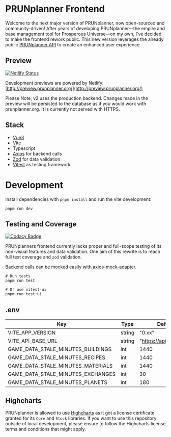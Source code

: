 # PRUNplanner Frontend

Welcome to the next major version of PRUNplanner, now open-sourced and community-driven! After years of developing PRUNplanner—the empire and base management tool for Prosperous Universe—on my own, I've decided to make the frontend rework public. This new version leverages the already public [PRUNplanner API](https://api.prunplanner.org/docs) to create an enhanced user experience.

## Preview

[![Netlify Status](https://api.netlify.com/api/v1/badges/1a2b21d7-e057-4d2c-8533-425bdb5f2429/deploy-status)](http://preview.prunplanner.org/)

Development previews are powered by Netlify: [http://preview.prunplanner.org/](http://preview.prunplanner.org/)

Please Note, v2 uses the production backend. Changes made in the preview will be persisted to the database as if you would work with prunplanner.org. It is currently not served with HTTPS.

## Stack

- [Vue3](https://vuejs.org/)
- [Vite](https://vite.dev/)
- Typescript
- [Axios](https://axios-http.com/) for backend calls
- [Zod](https://zod.dev/) for data validation
- [Vitest](https://vitest.dev/) as testing framework

# Development

Install dependencies with `pnpm install` and run the vite development:

```shell
pnpm run dev
```

## Testing and Coverage

[![Codacy Badge](https://app.codacy.com/project/badge/Coverage/23225951d9584a80b51256487975453b)](https://app.codacy.com/gh/PRUNplanner/frontend/dashboard?utm_source=gh&utm_medium=referral&utm_content=&utm_campaign=Badge_coverage)

PRUNplanners frontend currently lacks proper and full-scope testing of its non-visual features and data validation. One aim of this rewrite is to reach full test coverage and `zod` validation.

Backend calls can be mocked easily with [axios-mock-adapter](https://github.com/ctimmerm/axios-mock-adapter).

```shell
# Run tests
pnpm run test

# Or use vitest-ui
pnpm run test:ui
```

## .env

| Key                               | Type   | Default Value                 |
| --------------------------------- | ------ | ----------------------------- |
| VITE_APP_VERSION                  | string | "0.xx"                        |
| VITE_API_BASE_URL                 | string | "https://api.prunplanner.org" |
| GAME_DATA_STALE_MINUTES_BUILDINGS | int    | 1440                          |
| GAME_DATA_STALE_MINUTES_RECIPES   | int    | 1440                          |
| GAME_DATA_STALE_MINUTES_MATERIALS | int    | 1440                          |
| GAME_DATA_STALE_MINUTES_EXCHANGES | int    | 30                            |
| GAME_DATA_STALE_MINUTES_PLANETS   | int    | 180                           |

## Highcharts

PRUNplanner is allowed to use [Highcharts](https://www.highcharts.com/) as it got a license certificate granted for its `Core` and `Stock` libraries. If you want to use this repository outside of local development, please ensure to follow the Highcharts license terms and conditions that might apply.
